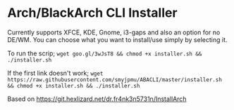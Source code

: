 # Arch/BlackArch CLI Installer

Currently supports XFCE, KDE, Gnome, i3-gaps and also an option for no DE/WM.
You can choose what you want to install/use simply by selecting it.

To run the scrip;
`wget goo.gl/3wJsT8 && chmod +x installer.sh && ./installer.sh`

If the first link doesn't work;
`wget https://raw.githubusercontent.com/smyjpmu/ABACLI/master/installer.sh && chmod +x installer.sh && ./installer.sh`

Based on https://git.hexlizard.net/dr.fr4nk3n5731n/InstallArch
